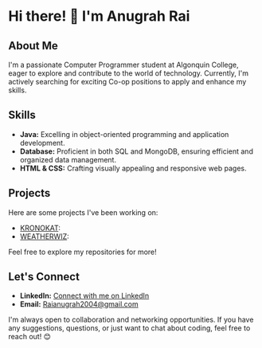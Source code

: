 # Hi there! 👋 I'm Anugrah Rai

## About Me
I'm a passionate Computer Programmer student at Algonquin College, eager to explore and contribute to the world of technology. Currently, I'm actively searching for exciting Co-op positions to apply and enhance my skills.

## Skills
- **Java:** Excelling in object-oriented programming and application development.
- **Database:** Proficient in both SQL and MongoDB, ensuring efficient and organized data management.
- **HTML & CSS:** Crafting visually appealing and responsive web pages.

## Projects
Here are some projects I've been working on:

- [KRONOKAT](link): 
- [WEATHERWIZ](link): 

Feel free to explore my repositories for more!

## Let's Connect
- **LinkedIn:** [Connect with me on LinkedIn](https://www.linkedin.com/in/anugrah-rai)
- **Email:** Raianugrah2004@gmail.com

I'm always open to collaboration and networking opportunities. If you have any suggestions, questions, or just want to chat about coding, feel free to reach out! 😊
